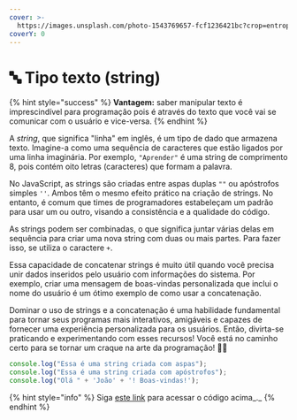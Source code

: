 ```yaml
---
cover: >-
  https://images.unsplash.com/photo-1543769657-fcf1236421bc?crop=entropy&cs=srgb&fm=jpg&ixid=M3wxOTcwMjR8MHwxfHNlYXJjaHwxfHx0ZXh0fGVufDB8fHx8MTY4OTAwMjg1OHww&ixlib=rb-4.0.3&q=85
coverY: 0
---
```


# 🔤 Tipo texto (string)

{% hint style="success" %}
**Vantagem:** saber manipular texto é imprescindível para programação pois é através do texto que você vai se comunicar com o usuário e vice-versa.
{% endhint %}

A _string_, que significa "linha" em inglês, é um tipo de dado que armazena texto. Imagine-a como uma sequência de caracteres que estão ligados por uma linha imaginária. Por exemplo, `"Aprender"` é uma string de comprimento 8, pois contém oito letras (caracteres) que formam a palavra.

No JavaScript, as strings são criadas entre aspas duplas `""` ou apóstrofos simples `''`. Ambos têm o mesmo efeito prático na criação de strings. No entanto, é comum que times de programadores estabeleçam um padrão para usar um ou outro, visando a consistência e a qualidade do código.

As strings podem ser combinadas, o que significa juntar várias delas em sequência para criar uma nova string com duas ou mais partes. Para fazer isso, se utiliza o caractere `+`.

Essa capacidade de concatenar strings é muito útil quando você precisa unir dados inseridos pelo usuário com informações do sistema. Por exemplo, criar uma mensagem de boas-vindas personalizada que inclui o nome do usuário é um ótimo exemplo de como usar a concatenação.

Dominar o uso de strings e a concatenação é uma habilidade fundamental para tornar seus programas mais interativos, amigáveis e capazes de fornecer uma experiência personalizada para os usuários. Então, divirta-se praticando e experimentando com esses recursos! Você está no caminho certo para se tornar um craque na arte da programação! 🚀😄

```javascript
console.log("Essa é uma string criada com aspas");
console.log("Essa é uma string criada com apóstrofos");
console.log("Olá " + 'João' + '! Boas-vindas!');
```

{% hint style="info" %}
Siga [este link](https://coolfee.github.io/#%7B%22autorun%22%3A%221%22%2C%22code%22%3A%22console.log\(%5C%22Essa%20%C3%A9%20uma%20string%20criada%20com%20aspas%5C%22\)%3B%5Cnconsole.log\(%5C%22Essa%20%C3%A9%20uma%20string%20criada%20com%20ap%C3%B3strofos%5C%22\)%3B%5Cnconsole.log\(%5C%22Ol%C3%A1%20%5C%22%20%2B%20'Jo%C3%A3o'%20%2B%20'!%20Boas-vindas!'\)%3B%22%2C%22tests%22%3A%22%3B%22%7D) para acessar o código acima_._
{% endhint %}
